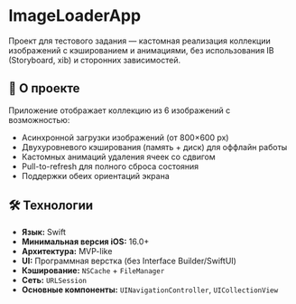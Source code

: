 # ImageLoaderApp

Проект для тестового задания — кастомная реализация коллекции изображений с кэшированием и анимациями, без использования IB (Storyboard, xib) и сторонних зависимостей.

## 📱 О проекте

Приложение отображает коллекцию из 6 изображений с возможностью:
- Асинхронной загрузки изображений (от 800×600 px)
- Двухуровневого кэширования (память + диск) для оффлайн работы
- Кастомных анимаций удаления ячеек со сдвигом
- Pull-to-refresh для полного сброса состояния
- Поддержки обеих ориентаций экрана

## 🛠 Технологии

- **Язык:** Swift
- **Минимальная версия iOS:** 16.0+
- **Архитектура:** MVP-like
- **UI:** Программная верстка (без Interface Builder/SwiftUI)
- **Кэширование:** `NSCache` + `FileManager`
- **Сеть:** `URLSession`
- **Основные компоненты:** `UINavigationController`, `UICollectionView`
